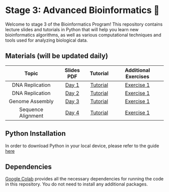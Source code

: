 # Stage 3: Advanced Bioinformatics 🧬

Welcome to stage 3 of the Bioinformatics Program! This repository contains lecture slides and tutorials in Python that will help
you learn new bioinformatics algorithms, as well as various computational techniques and tools used for analyzing biological data.

## Materials (will be updated daily)

| Topic              | Slides PDF                         | Tutorial                           | Additional Exercises                                              |
|:------------------:|:---------------------------------:|:---------------------------------:|:----------------------------------------------------------------:|
| DNA Replication    | [Day 1](.slides/Day1_Chapter1_DNA-Replication.pdf)      | [Tutorial]() | [Exercise 1]()    |
| DNA Replication    | [Day 2](./)      | [Tutorial]() | [Exercise 1](./)               |
| Genome Assembly    | [Day 3](./)      | [Tutorial]() | [Exercise 1](./)                |
| Sequence Alignment | [Day 4](./)      | [Tutorial]() | [Exercise 1](./)                |

## Python Installation
In order to download Python in your local device, please refer to the guide [here](./python%20installation%20guide.pdf)

## Dependencies

[Google Colab](https://colab.research.google.com) provides all the necessary dependencies for running the code in this
repository. You do not need to install any additional packages.
